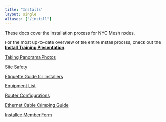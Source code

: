 ```yaml
---
title: "Installs"
layout: single
aliases: ["/install"]
---
```


These docs cover the installation process for NYC Mesh nodes. 

For the most up-to-date overview of the entire install process, check out the **[Install Training Presentation](https://docs.google.com/presentation/d/1fpa24kkC5-hAwxAmz8kdTFDX0s1hxDKZ0aea4BzbN1g/edit?usp=sharing)**.

[Taking Panorama Photos](/installs/panoramas)

[Site Safety](/installs/safety)

[Etiquette Guide for Installers](/installs/etiquette)

[Equipment List](/installs/equipment)

[Router Configurations](/hardware/config)

[Ethernet Cable Crimping Guide](/installs/crimping)

[Installee Member Form](/installs/memberform)
